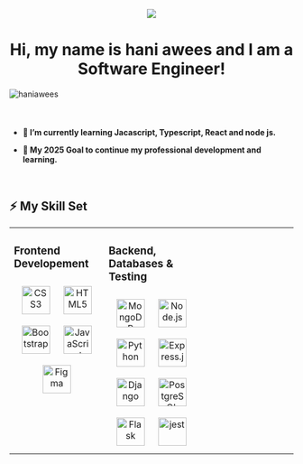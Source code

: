 <p align="center">
  <img src="https://media.giphy.com/media/UtnxCnjWAOL1J6TNUR/giphy.gif">
  </p>


<h1 align="center">Hi, my name is hani awees and I am a Software Engineer!</h1>

<p align="left"> <img src="https://komarev.com/ghpvc/?username=saamiya96&label=Profile%20views&color=0e75b6&style=flat" alt="haniawees" /> </p>

<br>

<h4>

- 🌱 I’m currently learning Jacascript, Typescript, React and node js.

- 🌟 My 2025 Goal to continue my professional development and learning.



<br>

## ⚡️ My Skill Set

<table><tr><td valign="top" width="33%">

### Frontend Developement
<div align="center">  
<img style="margin: 10px" src="https://profilinator.rishav.dev/skills-assets/css3-original-wordmark.svg" alt="CSS3" height="50" />  
<img style="margin: 10px" src="https://profilinator.rishav.dev/skills-assets/html5-original-wordmark.svg" alt="HTML5" height="50" /> 
<img style="margin: 10px" src="https://profilinator.rishav.dev/skills-assets/bootstrap-plain.svg" alt="Bootstrap" height="50" />  
<img style="margin: 10px" src="https://profilinator.rishav.dev/skills-assets/javascript-original.svg" alt="JavaScript" height="50" />  
<img style="margin: 10px" src="https://profilinator.rishav.dev/skills-assets/figma-icon.svg" alt="Figma" height="50" />  
</div>

</td><td valign="top" width="33%">

### Backend, Databases & Testing 
<div align="center">  
<img style="margin: 10px" src="https://profilinator.rishav.dev/skills-assets/mongodb-original-wordmark.svg" alt="MongoDB" height="50" />  
<img style="margin: 10px" src="https://profilinator.rishav.dev/skills-assets/nodejs-original-wordmark.svg" alt="Node.js" height="50" />  
<img style="margin: 10px" src="https://profilinator.rishav.dev/skills-assets/python-original.svg" alt="Python" height="50" />  
<img style="margin: 10px" src="https://profilinator.rishav.dev/skills-assets/express-original-wordmark.svg" alt="Express.js" height="50" />  
<img style="margin: 10px" src="https://profilinator.rishav.dev/skills-assets/django-original.svg" alt="Django" height="50" />  
<img style="margin: 10px" src="https://profilinator.rishav.dev/skills-assets/postgresql-original-wordmark.svg" alt="PostgreSQL" height="50" />  
<img style="margin: 10px" src="https://profilinator.rishav.dev/skills-assets/flask.png" alt="Flask" height="50" /> 
<img style="margin: 10px" src="https://www.vectorlogo.zone/logos/jestjsio/jestjsio-icon.svg" alt="jest" height="50"/>
</div>

</td><td valign="top" width="33%">


<!-- ## Github Stats  
<img src="https://github-readme-stats.vercel.app/api?username=haniaweesshow_icons=true&count_private=true&theme=cobalt" align="center" />
<br />

[![GitHub Streak](https://github-readme-streak-stats.herokuapp.com/?user=haniawees&theme=cobalt)](https://git.io/streak-stats)

[![Top Langs](https://github-readme-stats.vercel.app/api/top-langs/?username=haniawees&layout=compact&theme=cobalt)](https://github.com/anuraghazra/github-readme-stats) -->
